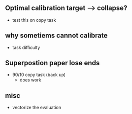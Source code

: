 ## Optimal calibration target --> collapse? 
- test this on copy task

## why sometiems cannot calibrate
- task difficulty

## Superpostion paper lose ends
- 90/10 copy task (back up)
    - does work

## misc
- vectorize the evaluation
